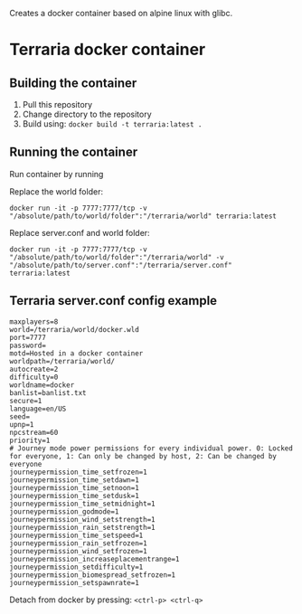 Creates a docker container based on alpine linux with glibc.
# Terraria docker container

## Building the container
1. Pull this repository
1. Change directory to the repository
1. Build using: `docker build -t terraria:latest .`

## Running the container
Run container by running

Replace the world folder:
```
docker run -it -p 7777:7777/tcp -v "/absolute/path/to/world/folder":"/terraria/world" terraria:latest
```

Replace server.conf and world folder:
```
docker run -it -p 7777:7777/tcp -v "/absolute/path/to/world/folder":"/terraria/world" -v "/absolute/path/to/server.conf":"/terraria/server.conf" terraria:latest
```

## Terraria server.conf config example
```
maxplayers=8
world=/terraria/world/docker.wld
port=7777
password=
motd=Hosted in a docker container
worldpath=/terraria/world/
autocreate=2
difficulty=0
worldname=docker
banlist=banlist.txt
secure=1
language=en/US
seed=
upnp=1
npcstream=60
priority=1
# Journey mode power permissions for every individual power. 0: Locked for everyone, 1: Can only be changed by host, 2: Can be changed by everyone
journeypermission_time_setfrozen=1
journeypermission_time_setdawn=1
journeypermission_time_setnoon=1
journeypermission_time_setdusk=1
journeypermission_time_setmidnight=1
journeypermission_godmode=1
journeypermission_wind_setstrength=1
journeypermission_rain_setstrength=1
journeypermission_time_setspeed=1
journeypermission_rain_setfrozen=1
journeypermission_wind_setfrozen=1
journeypermission_increaseplacementrange=1
journeypermission_setdifficulty=1
journeypermission_biomespread_setfrozen=1
journeypermission_setspawnrate=1
```

Detach from docker by pressing: `<ctrl-p> <ctrl-q>`
